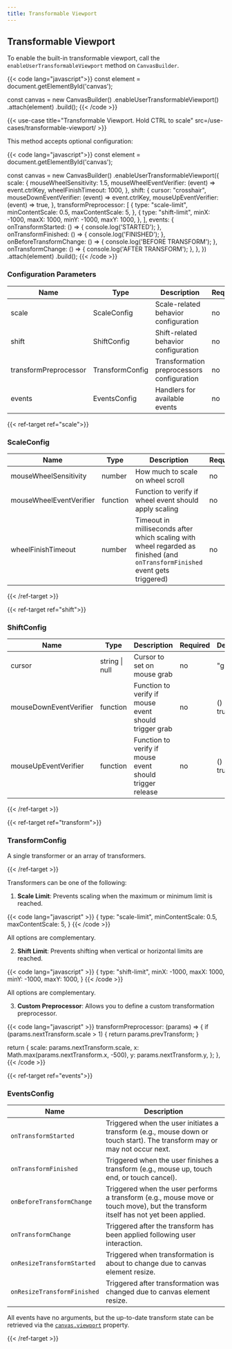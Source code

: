 ```yaml
---
title: Transformable Viewport
---
```


## Transformable Viewport

To enable the built-in transformable viewport, call the `enableUserTransformableViewport` method on `CanvasBuilder`.

{{< code lang="javascript">}}
const element = document.getElementById('canvas');

const canvas = new CanvasBuilder()
  .enableUserTransformableViewport()
  .attach(element)
  .build();
{{< /code >}}

{{< use-case title="Transformable Viewport. Hold CTRL to scale" src=/use-cases/transformable-viewport/ >}}

This method accepts optional configuration:

{{< code lang="javascript">}}
const element = document.getElementById('canvas');

const canvas = new CanvasBuilder()
  .enableUserTransformableViewport({
    scale: {
      mouseWheelSensitivity: 1.5,
      mouseWheelEventVerifier: (event) => event.ctrlKey,
      wheelFinishTimeout: 1000,
    },
    shift: {
      cursor: "crosshair",
      mouseDownEventVerifier: (event) => event.ctrlKey,
      mouseUpEventVerifier: (event) => true,
    },
    transformPreprocessor: [
      {
        type: "scale-limit",
        minContentScale: 0.5,
        maxContentScale: 5,
      },
      {
        type: "shift-limit",
        minX: -1000,
        maxX: 1000,
        minY: -1000,
        maxY: 1000,
      },
    ],
    events: {
      onTransformStarted: () => {
        console.log('STARTED');
      },
      onTransformFinished: () => {
        console.log('FINISHED');
      },
      onBeforeTransformChange: () => {
        console.log('BEFORE TRANSFORM');
      },
      onTransformChange: () => {
        console.log('AFTER TRANSFORM');
      },
    },
  })
  .attach(element)
  .build();
{{< /code >}}

### Configuration Parameters

| Name                  | Type                                              | Description                                 | Required | Default |
|-----------------------|---------------------------------------------------|---------------------------------------------|----------|---------|
| scale                 | <span data-ref="scale">ScaleConfig</span>         | Scale-related behavior configuration        | no       | {}      |
| shift                 | <span data-ref="shift">ShiftConfig</span>         | Shift-related behavior configuration        | no       | {}      |
| transformPreprocessor | <span data-ref="transform">TransformConfig</span> | Transformation preprocessors configuration  | no       | {}      |
| events                | <span data-ref="events">EventsConfig</span>       | Handlers for available events               | no       | {}      |

{{< ref-target ref="scale">}}

### ScaleConfig

| Name                    | Type     | Description                                                                                                                  | Required | Default    |
|-------------------------|----------|------------------------------------------------------------------------------------------------------------------------------|----------|------------|
| mouseWheelSensitivity   | number   | How much to scale on wheel scroll                                                                                            | no       | 1          |
| mouseWheelEventVerifier | function | Function to verify if wheel event should apply scaling                                                                       | no       | () => true |
| wheelFinishTimeout      | number   | Timeout in milliseconds after which scaling with wheel regarded as finished (and `onTransformFinished` event gets triggered) | no       | 500        |

{{< /ref-target >}}

{{< ref-target ref="shift">}}

### ShiftConfig

| Name                   | Type           | Description                                              | Required | Default    |
|------------------------|----------------|----------------------------------------------------------|----------|------------|
| cursor                 | string \| null | Cursor to set on mouse grab                              | no       | "grab"     |
| mouseDownEventVerifier | function       | Function to verify if mouse event should trigger grab    | no       | () => true |
| mouseUpEventVerifier   | function       | Function to verify if mouse event should trigger release | no       | () => true |

{{< /ref-target >}}

{{< ref-target ref="transform">}}

### TransformConfig

A single transformer or an array of transformers.

{{< /ref-target >}}

Transformers can be one of the following:

1. **Scale Limit**: Prevents scaling when the maximum or minimum limit is reached.

{{< code lang="javascript" >}}
{
  type: "scale-limit",
  minContentScale: 0.5,
  maxContentScale: 5,
}
{{< /code >}}

All options are complementary.

2. **Shift Limit**: Prevents shifting when vertical or horizontal limits are reached.

{{< code lang="javascript" >}}
{
  type: "shift-limit",
  minX: -1000,
  maxX: 1000,
  minY: -1000,
  maxY: 1000,
}
{{< /code >}}

All options are complementary.

3. **Custom Preprocessor**: Allows you to define a custom transformation preprocessor.

{{< code lang="javascript" >}}
transformPreprocessor: (params) => {
  if (params.nextTransform.scale > 1) {
    return params.prevTransform;
  }

  return {
    scale: params.nextTransform.scale,
    x: Math.max(params.nextTransform.x, -500),
    y: params.nextTransform.y,
  };
},
{{< /code >}}

{{< ref-target ref="events">}}

### EventsConfig

| Name                        | Description                                                                                                                       |
|-----------------------------|-----------------------------------------------------------------------------------------------------------------------------------|
| `onTransformStarted`        | Triggered when the user initiates a transform (e.g., mouse down or touch start). The transform may or may not occur next.         |
| `onTransformFinished`       | Triggered when the user finishes a transform (e.g., mouse up, touch end, or touch cancel).                                        |
| `onBeforeTransformChange`   | Triggered when the user performs a transform (e.g., mouse move or touch move), but the transform itself has not yet been applied. |
| `onTransformChange`         | Triggered after the transform has been applied following user interaction.                                                        |
| `onResizeTransformStarted`  | Triggered when transformation is about to change due to canvas element resize.                                                    |
| `onResizeTransformFinished` | Triggered after transformation was changed due to canvas element resize.                                                          |

All events have no arguments, but the up-to-date transform state can be retrieved via the [`canvas.viewport`](/accessing-viewport-state) property.

{{< /ref-target >}}
